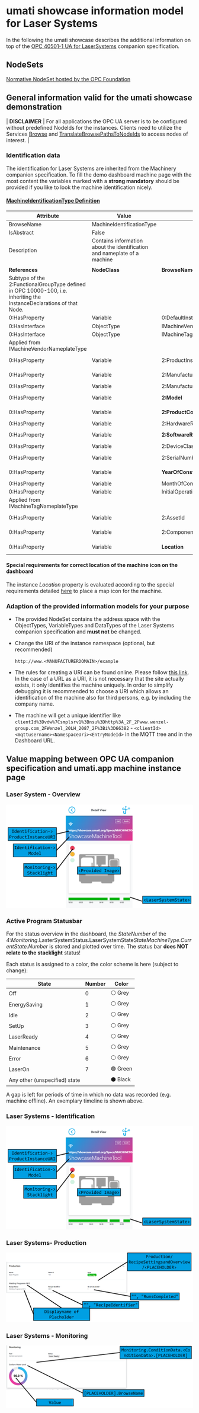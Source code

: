 # umati showcase information model for Laser Systems

In the following the umati showcase describes the additional information on top of the [OPC 40501-1 UA for LaserSystems](https://reference.opcfoundation.org/LaserSystems/v100/docs/) companion specification.

## NodeSets

[Normative NodeSet hosted by the OPC Foundation](https://github.com/OPCFoundation/UA-Nodeset/tree/latest/LaserSystems)

## General information valid for the umati showcase demonstration

| **DISCLAIMER** | For all applications the OPC UA server is to be configured without predefined NodeIds for the instances. Clients need to utilize the Services [Browse](https://reference.opcfoundation.org/Core/docs/Part4/5.8.2/) and [TranslateBrowsePathsToNodeIds](https://reference.opcfoundation.org/Core/docs/Part4/5.8.4/) to access nodes of interest. |

### Identification data

The identification for Laser Systems are inherited from the Machinery companion specification.
To fill the demo dashboard machine page with the most content the variables marked with a **strong mandatory** should be provided if you like to look the machine identification nicely.

#### [**MachineIdentificationType Definition**](https://reference.opcfoundation.org/Machinery/docs/8.6/)

| **Attribute**                                                                                                         | **Value**                                                                |                             |                 |                    |           |
| --------------------------------------------------------------------------------------------------------------------- | ------------------------------------------------------------------------ | --------------------------- | --------------- | ------------------ | --------- |
| BrowseName                                                                                                            | MachineIdentificationType                                                |                             |                 |                    |           |
| IsAbstract                                                                                                            | False                                                                    |                             |                 |                    |           |
| Description                                                                                                           | Contains information about the identification and nameplate of a machine |                             |                 |                    |           |
|                                                                                                                       |                                                                          |                             |                 |                    |           |
| **References**                                                                                                        | **NodeClass**                                                            | **BrowseName**              | **DataType**    | **TypeDefinition** | **Other** |
| Subtype of the 2:FunctionalGroupType defined in OPC 10000-100, i.e. inheriting the InstanceDeclarations of that Node. |                                                                          |                             |                 |                    |           |
| 0:HasProperty                                                                                                         | Variable                                                                 | 0:DefaultInstanceBrowseName | 0:QualifiedName | 0:PropertyType     |           |
| 0:HasInterface                                                                                                        | ObjectType                                                               | IMachineVendorNameplateType |                 |                    |           |
| 0:HasInterface                                                                                                        | ObjectType                                                               | IMachineTagNameplateType    |                 |                    |           |
| Applied from IMachineVendorNameplateType                                                                              |                                                                          |                             |                 |                    |           |
| 0:HasProperty                                                                                                         | Variable                                                                 | 2:ProductInstanceUri        | 0:String        | 0:PropertyType     | M, RO     |
| 0:HasProperty                                                                                                         | Variable                                                                 | 2:Manufacturer              | 0:LocalizedText | 0:PropertyType     | M, RO     |
| 0:HasProperty                                                                                                         | Variable                                                                 | 2:ManufacturerUri           | 0:String        | 0:PropertyType     | O, RO     |
| 0:HasProperty                                                                                                         | Variable                                                                 | **2:Model**                 | 0:LocalizedText | 0:PropertyType     | **M**, RO |
| 0:HasProperty                                                                                                         | Variable                                                                 | **2:ProductCode**           | 0:String        | 0:PropertyType     | **M**, RO |
| 0:HasProperty                                                                                                         | Variable                                                                 | 2:HardwareRevision          | 0:String        | 0:PropertyType     | O, RO     |
| 0:HasProperty                                                                                                         | Variable                                                                 | **2:SoftwareRevision**      | 0:String        | 0:PropertyType     | **M**, RO |
| 0:HasProperty                                                                                                         | Variable                                                                 | 2:DeviceClass               | 0:String        | 0:PropertyType     | O, RO     |
| 0:HasProperty                                                                                                         | Variable                                                                 | 2:SerialNumber              | 0:String        | 0:PropertyType     | M, RO     |
| 0:HasProperty                                                                                                         | Variable                                                                 | **YearOfConstruction**      | UInt16          | 0:PropertyType     | **M**, RO |
| 0:HasProperty                                                                                                         | Variable                                                                 | MonthOfConstruction         | Byte            | 0:PropertyType     | O, RO     |
| 0:HasProperty                                                                                                         | Variable                                                                 | InitialOperationDate        | DateTime        | 0:PropertyType     | O, RO     |
| Applied from IMachineTagNameplateType                                                                                 |                                                                          |                             |                 |                    |           |
| 0:HasProperty                                                                                                         | Variable                                                                 | 2:AssetId                   | 0:String        | 0:PropertyType     | O, RW     |
| 0:HasProperty                                                                                                         | Variable                                                                 | 2:ComponentName             | 0:LocalizedText | 0:PropertyType     | O, RW     |
| 0:HasProperty                                                                                                         | Variable                                                                 | **Location**                | 0:String        | 0:PropertyType     | **M**, RW |

#### Special requirements for correct location of the machine icon on the dashboard

The instance _Location_ property is evaluated according to the special requirements detailed [here](../Dashboard.md#location-of-fair-machine-and-software-icons-on-the-dashboard) to place a map icon for the machine.

### Adaption of the provided information models for your purpose

- The provided NodeSet contains the address space with the ObjectTypes, VariableTypes and DataTypes of the Laser Systems companion specification and **must not** be changed.
- Change the URI of the instance namespace (optional, but recommended)

  `http://www.<MANUFACTURERDOMAIN>/example`

- The rules for creating a URI can be found online. Please follow [this link](https://en.wikipedia.org/wiki/Uniform_Resource_Identifier).
  In the case of a URL as a URI, it is not necessary that the site actually exists, it only identifies the machine uniquely.
  In order to simplify debugging it is recommended to choose a URI which allows an identification of the machine also for third persons, e.g. by including the company name.

- The machine will get a unique identifier like `clientId%3Dvdw%7Csmplsrv1%3Bnsu%3Dhttp%3A_2F_2Fwww.wenzel-group.com_2FWenzel_20LH_2087_2F%3Bi%3D66382` - `<clientId><mqttusername><NamespaceUri><EntryNodeId>` in the MQTT tree and in the Dashboard URL.

## Value mapping between OPC UA companion specification and umati.app machine instance page

### Laser System - Overview

![Overview](../img/Laser/Overview.png "Laser System Overview")

### Active Program Statusbar

For the status overview in the dashboard, the _StateNumber_ of the _4:Monitoring_.LasterSystemStatus.LaserSystemState*StateMachineType.CurrentState.Number* is stored and plotted over time. The status bar **does NOT relate to the stacklight** status!

Each status is assigned to a color, the color scheme is here (subject to change):

| State                         | Number | Color           |
| ----------------------------- | ------ | --------------- |
| Off                           | 0      | &#9898; Grey    |
| EnergySaving                  | 1      | &#9898; Grey    |
| Idle                          | 2      | &#9898; Grey    |
| SetUp                         | 3      | &#9898; Grey    |
| LaserReady                    | 4      | &#9898; Grey    |
| Maintenance                   | 5      | &#9898; Grey    |
| Error                         | 6      | &#9898; Grey    |
| LaserOn                       | 7      | &#128994; Green |
| Any other (unspecified) state |        | &#9899; Black   |

A gap is left for periods of time in which no data was recorded (e.g. machine offline). An exemplary timeline is shown above.

### Laser Systems - Identification

![Identification](../img/Laser/Overview.png "Identification")

### Laser Systems- Production

![Production](../img/Laser/Production.png "Production")

### Laser Systems - Monitoring

![Monitoring](../img/Laser/Monitoring.png "Monitoring")
